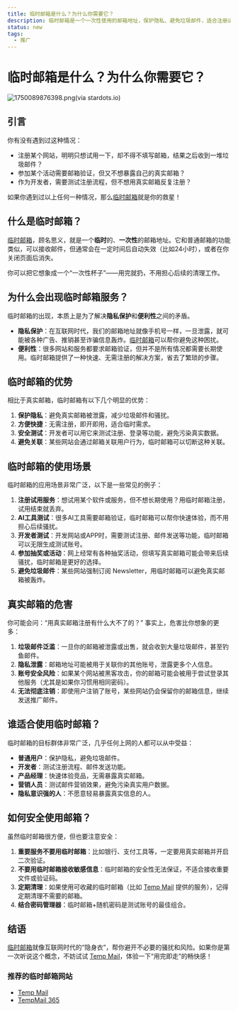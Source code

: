 ```yaml
---
title: 临时邮箱是什么？为什么你需要它？
description: 临时邮箱是一个一次性使用的邮箱地址，保护隐私、避免垃圾邮件，适合注册试用、开发测试等场景。了解临时邮箱的优势和使用方法。
status: new
tags:
  - 推广
---
```



<head>
<script async src="https://pagead2.googlesyndication.com/pagead/js/adsbygoogle.js?client=ca-pub-2327435979273742"
     crossorigin="anonymous"></script>
</head>

<!-- <script async custom-element="amp-auto-ads"
        src="https://cdn.ampproject.org/v0/amp-auto-ads-0.1.js">
</script>
<amp-auto-ads type="adsense"
        data-ad-client="ca-pub-2327435979273742">
</amp-auto-ads> -->

<!-- <body>
<script async src="https://pagead2.googlesyndication.com/pagead/js/adsbygoogle.js?client=ca-pub-2327435979273742"
     crossorigin="anonymous"></script>
<ins class="adsbygoogle"
     style="display:block"
     data-ad-client="ca-pub-2327435979273742"
     data-ad-slot="3702206121"
     data-ad-format="auto"
     data-full-width-responsive="true"></ins>
<script>
     (adsbygoogle = window.adsbygoogle || []).push({});
</script>
</body> -->

# 临时邮箱是什么？为什么你需要它？

![1750089876398.png(via stardots.io)](https://i.stardots.io/wcowin/1750089876398.png)

## 引言

你有没有遇到过这种情况：

*   注册某个网站，明明只想试用一下，却不得不填写邮箱，结果之后收到一堆垃圾邮件？
*   参加某个活动需要邮箱验证，但又不想暴露自己的真实邮箱？
*   作为开发者，需要测试注册流程，但不想用真实邮箱反复注册？

如果你遇到过以上任何一种情况，那么[临时邮箱](https://tempmail100.com/zh-cn/)就是你的救星！

## 什么是临时邮箱？

[临时邮箱](https://tempmail100.com/zh-cn/)，顾名思义，就是一个**临时**的、**一次性**的邮箱地址。它和普通邮箱的功能类似，可以接收邮件，但通常会在一定时间后自动失效（比如24小时），或者在你关闭页面后消失。

你可以把它想象成一个“一次性杯子”——用完就扔，不用担心后续的清理工作。

## 为什么会出现临时邮箱服务？

临时邮箱的出现，本质上是为了解决**隐私保护**和**便利性**之间的矛盾。

*   **隐私保护**：在互联网时代，我们的邮箱地址就像手机号一样，一旦泄露，就可能被各种广告、推销甚至诈骗信息轰炸。[临时邮箱](https://tempmail100.com/zh-cn/)可以帮你避免这种困扰。
*   **便利性**：很多网站和服务都要求邮箱验证，但并不是所有情况都需要长期使用。临时邮箱提供了一种快速、无需注册的解决方案，省去了繁琐的步骤。

## 临时邮箱的优势

相比于真实邮箱，临时邮箱有以下几个明显的优势：

1.  **保护隐私**：避免真实邮箱被泄露，减少垃圾邮件和骚扰。
2.  **方便快捷**：无需注册，即开即用，适合临时需求。
3.  **安全测试**：开发者可以用它来测试注册、登录等功能，避免污染真实数据。
4.  **避免关联**：某些网站会通过邮箱关联用户行为，临时邮箱可以切断这种关联。

## 临时邮箱的使用场景

临时邮箱的应用场景非常广泛，以下是一些常见的例子：

1.  **注册试用服务**：想试用某个软件或服务，但不想长期使用？用临时邮箱注册，试用结束就丢弃。
2.  **AI工具测试**：很多AI工具需要邮箱验证，临时邮箱可以帮你快速体验，而不用担心后续骚扰。
3.  **开发者测试**：开发网站或APP时，需要测试注册、邮件发送等功能，临时邮箱可以无限生成测试账号。
4.  **参加抽奖或活动**：网上经常有各种抽奖活动，但填写真实邮箱可能会带来后续骚扰，临时邮箱是更好的选择。
5.  **避免垃圾邮件**：某些网站强制订阅 Newsletter，用临时邮箱可以避免真实邮箱被轰炸。

## 真实邮箱的危害

你可能会问：“用真实邮箱注册有什么大不了的？” 事实上，危害比你想象的更多：

1.  **垃圾邮件泛滥**：一旦你的邮箱被泄露或出售，就会收到大量垃圾邮件，甚至钓鱼邮件。
2.  **隐私泄露**：邮箱地址可能被用于关联你的其他账号，泄露更多个人信息。
3.  **账号安全风险**：如果某个网站被黑客攻击，你的邮箱可能会被用于尝试登录其他服务（尤其是如果你习惯用相同密码）。
4.  **无法彻底注销**：即使用户注销了账号，某些网站仍会保留你的邮箱信息，继续发送推广邮件。

## 谁适合使用临时邮箱？

临时邮箱的目标群体非常广泛，几乎任何上网的人都可以从中受益：

*   **普通用户**：保护隐私，避免垃圾邮件。
*   **开发者**：测试注册流程、邮件发送功能。
*   **产品经理**：快速体验竞品，无需暴露真实邮箱。
*   **营销人员**：测试邮件营销效果，避免污染真实用户数据。
*   **隐私意识强的人**：不愿意轻易暴露真实信息的人。

## 如何安全使用邮箱？

虽然临时邮箱很方便，但也要注意安全：

1.  **重要服务不要用临时邮箱**：比如银行、支付工具等，一定要用真实邮箱并开启二次验证。
2.  **不要用临时邮箱接收敏感信息**：临时邮箱的安全性无法保证，不适合接收重要文件或验证码。
3.  **定期清理**：如果使用可收藏的临时邮箱（比如 [Temp Mail](https://tempmail100.com) 提供的服务），记得定期清理不需要的邮箱。
4.  **结合密码管理器**：临时邮箱+随机密码是测试账号的最佳组合。

## 结语

[临时邮箱](https://tempmail100.com/zh-cn/)就像互联网时代的“隐身衣”，帮你避开不必要的骚扰和风险。如果你是第一次听说这个概念，不妨试试 [Temp Mail](https://tempmail100.com)，体验一下“用完即走”的畅快感！

### 推荐的临时邮箱网站

*   [Temp Mail](https://tempmail100.com)
*   [TempMail 365](https://tempmail365.com)

